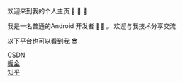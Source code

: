 欢迎来到我的个人主页 🎉 🎉 🎉

我是一名普通的Android 开发者 👨‍💻 。 欢迎与我技术分享交流

以下平台也可以看到我 😎 

[CSDN](https://blog.csdn.net/knight1996)    
[掘金](https://juejin.cn/user/1943592291016221/posts)  
[知乎](https://www.zhihu.com/people/knight-kk/posts)



<!--
**wkk-knight/wkk-knight** is a ✨ _special_ ✨ repository because its `README.md` (this file) appears on your GitHub profile.

Here are some ideas to get you started:

- 🔭 I’m currently working on ...
- 🌱 I’m currently learning ...
- 👯 I’m looking to collaborate on ...
- 🤔 I’m looking for help with ...
- 💬 Ask me about ...
- 📫 How to reach me: ...
- 😄 Pronouns: ...
- ⚡ Fun fact: ...
-->
